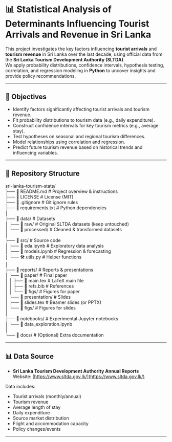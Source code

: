 # 📊 Statistical Analysis of Determinants Influencing Tourist Arrivals and Revenue in Sri Lanka

This project investigates the key factors influencing **tourist arrivals** and **tourism revenue** in Sri Lanka over the last decade, using official data from the **Sri Lanka Tourism Development Authority (SLTDA)**.  
We apply probability distributions, confidence intervals, hypothesis testing, correlation, and regression modeling in **Python** to uncover insights and provide policy recommendations.

---

## 🎯 Objectives
- Identify factors significantly affecting tourist arrivals and tourism revenue.
- Fit probability distributions to tourism data (e.g., daily expenditure).
- Construct confidence intervals for key tourism metrics (e.g., average stay).
- Test hypotheses on seasonal and regional tourism differences.
- Model relationships using correlation and regression.
- Predict future tourism revenue based on historical trends and influencing variables.

---

## 📂 Repository Structure
sri-lanka-tourism-stats/</br>
├── 📄 README.md # Project overview & instructions</br>
├── 📄 LICENSE # License (MIT)</br>
├── 📄 .gitignore # Git ignore rules</br>
├── 📄 requirements.txt # Python dependencies</br>
│</br>
├── 📂 data/ # Datasets</br>
│ ├── 📂 raw/ # Original SLTDA datasets (keep untouched)</br>
│ └── 📂 processed/ # Cleaned & transformed datasets</br>
│</br>
├── 📂 src/ # Source code</br>
│ ├── 📓 eda.ipynb # Exploratory data analysis</br>
│ ├── 📓 models.ipynb # Regression & forecasting</br>
│ └── 🛠️ utils.py # Helper functions</br>
│</br>
├── 📂 reports/ # Reports & presentations</br>
│ ├── 📂 paper/ # Final paper</br>
│ │ ├── 📄 main.tex # LaTeX main file</br>
│ │ ├── 📄 refs.bib # References</br>
│ │ └── 📂 figs/ # Figures for paper</br>
│ └── 📂 presentation/ # Slides</br>
│ ├── 📄 slides.tex # Beamer slides (or PPTX)</br>
│ └── 📂 figs/ # Figures for slides</br>
│</br>
├── 📂 notebooks/ # Experimental Jupyter notebooks</br>
│ └── 📓 data_exploration.ipynb</br>
│</br>
└── 📂 docs/ # (Optional) Extra documentation</br>

---

## 📊 Data Source
- **Sri Lanka Tourism Development Authority Annual Reports**  
  Website: [https://www.sltda.gov.lk/](https://www.sltda.gov.lk/)  

Data includes:
- Tourist arrivals (monthly/annual)
- Tourism revenue
- Average length of stay
- Daily expenditure
- Source market distribution
- Flight and accommodation capacity
- Policy changes/events

---

